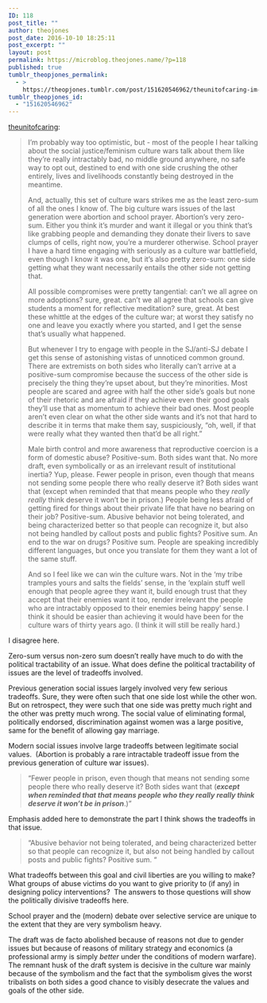 ```yaml
---
ID: 118
post_title: ""
author: theojones
post_date: 2016-10-10 18:25:11
post_excerpt: ""
layout: post
permalink: https://microblog.theojones.name/?p=118
published: true
tumblr_theopjones_permalink:
  - >
    https://theopjones.tumblr.com/post/151620546962/theunitofcaring-im-probably-way-too
tumblr_theopjones_id:
  - "151620546962"
---
```

<p><a class="tumblr_blog" href="http://theunitofcaring.tumblr.com/post/151617134901">theunitofcaring</a>:</p>
<blockquote>
<p>I’m probably way too optimistic, but - most of the people I hear talking about the social justice/feminism culture wars talk about them like they’re really intractably bad, no middle ground anywhere, no safe way to opt out, destined to end with one side crushing the other entirely, lives and livelihoods constantly being destroyed in the meantime.</p>
<p>And, actually, this set of culture wars strikes me as the least zero-sum of all the ones I know of. The big culture wars issues of the last generation were abortion and school prayer. Abortion’s very zero-sum. Either you think it’s murder and want it illegal or you think that’s like grabbing people and demanding they donate their livers to save clumps of cells, right now, you’re a murderer otherwise. School prayer I have a hard time engaging with seriously as a culture war battlefield, even though I know it was one, but it’s also pretty zero-sum: one side getting what they want necessarily entails the other side not getting that. </p>
<p>All possible compromises were pretty tangential: can’t we all agree on more adoptions? sure, great. can’t we all agree that schools can give students a moment for reflective meditation? sure, great. At best these whittle at the edges of the culture war; at worst they satisfy no one and leave you exactly where you started, and I get the sense that’s usually what happened.</p>
<p>But whenever I try to engage with people in the SJ/anti-SJ debate I get this sense of astonishing vistas of unnoticed common ground. There are extremists on both sides who literally can’t arrive at a positive-sum compromise because the success of the other side is precisely the thing they’re upset about, but they’re minorities. Most people are scared and agree with half the other side’s goals but none of their rhetoric and are afraid if they achieve even their good goals they’ll use that as momentum to achieve their bad ones. Most people aren’t even clear on what the other side wants and it’s not that hard to describe it in terms that make them say, suspiciously, “oh, well, if that were really what they wanted then that’d be all right.”</p>
<p>Male birth control and more awareness that reproductive coercion is a form of domestic abuse? Positive-sum. Both sides want that. No more draft, even symbolically or as an irrelevant result of institutional inertia? Yup, please. Fewer people in prison, even though that means not sending some people there who really deserve it? Both sides want that (except when reminded that that means people who they <i>really really</i> think deserve it won’t be in prison.) People being less afraid of getting fired for things about their private life that have no bearing on their job? Positive-sum. Abusive behavior not being tolerated, and being characterized better so that people can recognize it, but also not being handled by callout posts and public fights? Positive sum. An end to the war on drugs? Positive sum. People are speaking incredibly different languages, but once you translate for them they want a lot of the same stuff.</p>
<p>And so I feel like we can win the culture wars. Not in the ‘my tribe tramples yours and salts the fields’ sense, in the ‘explain stuff well enough that people agree they want it, build enough trust that they accept that their enemies want it too, render irrelevant the people who are intractably opposed to their enemies being happy’ sense. I think it should be easier than achieving it would have been for the culture wars of thirty years ago. (I think it will still be really hard.)</p>
</blockquote>

<p>I disagree here. </p><p>Zero-sum versus non-zero sum doesn’t really have much to do with the political tractability of an issue. What does define the political tractability of issues are the level of tradeoffs involved. </p><p>Previous generation social issues largely involved very few serious tradeoffs. Sure, they were often such that one side lost while the other won. But on retrospect, they were such that one side was pretty much right and the other was pretty much wrong. The social value of eliminating formal, politically endorsed, discrimination against women was a large positive, same for the benefit of allowing gay marriage. </p><p>Modern social issues involve large tradeoffs between legitimate social values.  (Abortion is probably a rare intractable tradeoff issue from the previous generation of culture war issues).<br /></p><blockquote><p>“Fewer people in prison, even though that means not sending some people there who really deserve it? Both sides want that (<b><i>except when reminded that that means people who they really really think deserve it won’t be in prison</i></b>.)” <br /></p></blockquote><p>Emphasis added here to demonstrate the part I think shows the tradeoffs in that issue.</p><blockquote><p>“Abusive behavior not being tolerated, and being characterized better so that people can recognize it, but also not being handled by callout posts and public fights? Positive sum. “ <br /></p></blockquote><p>What tradeoffs between this goal and civil liberties are you willing to make? What groups of abuse victims do you want to give priority to (if any) in designing policy interventions?  The answers to those questions will show the politically divisive tradeoffs here. </p><p>School prayer and the (modern) debate over selective service are unique to the extent that they are very symbolism heavy. </p><p>The draft was de facto abolished because of reasons not due to gender issues but because of reasons of military strategy and economics (a professional army is simply <i>better</i> under the conditions of modern warfare). The remnant husk of the draft system is decisive in the culture war mainly because of the symbolism and the fact that the symbolism gives the worst tribalists on both sides a good chance to visibly desecrate the values and goals of the other side. </p>